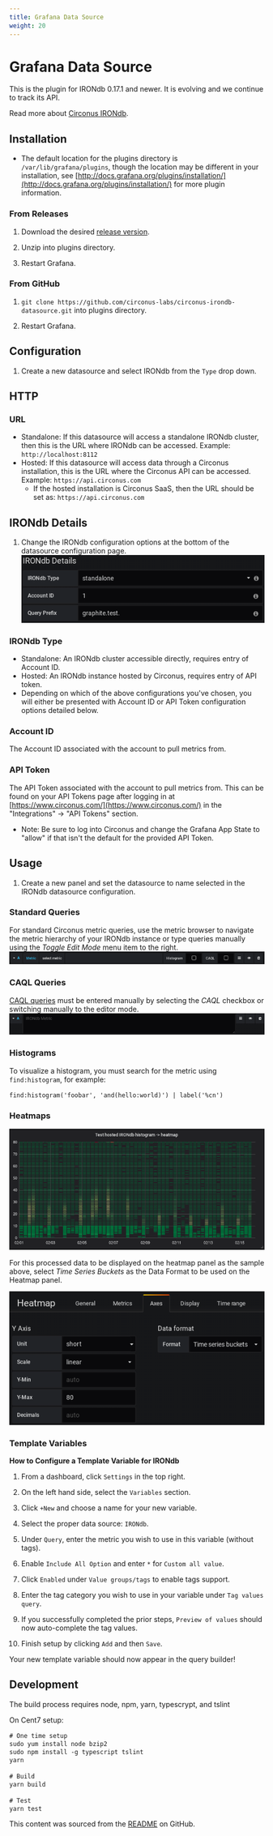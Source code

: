 ```yaml
---
title: Grafana Data Source
weight: 20
---
```


# Grafana Data Source

This is the plugin for IRONdb 0.17.1 and newer. It is evolving and we continue to track its API.

Read more about [Circonus IRONdb](https://www.circonus.com/solutions/time-series-database/).

## Installation

- The default location for the plugins directory is `/var/lib/grafana/plugins`, though the location may be different in your installation, see [http://docs.grafana.org/plugins/installation/](http://docs.grafana.org/plugins/installation/) for more plugin information.

### From Releases

1. Download the desired [release version](https://github.com/circonus-labs/circonus-irondb-datasource/releases).

2. Unzip into plugins directory.

3. Restart Grafana.

### From GitHub

1. `git clone https://github.com/circonus-labs/circonus-irondb-datasource.git` into plugins directory.

2. Restart Grafana.

## Configuration

1. Create a new datasource and select IRONdb from the `Type` drop down.

## HTTP

### URL

- Standalone: If this datasource will access a standalone IRONdb cluster, then this is the URL where IRONdb can be accessed. Example: `http://localhost:8112`
- Hosted: If this datasource will access data through a Circonus installation, this is the URL where the Circonus API can be accessed. Example: `https://api.circonus.com`
  - If the hosted installation is Circonus SaaS, then the URL should be set as: `https://api.circonus.com`

## IRONdb Details

1. Change the IRONdb configuration options at the bottom of the datasource configuration page.
   ![](https://raw.githubusercontent.com/circonus-labs/circonus-irondb-datasource/master/img/irondb-datasource-configuration.png)

### IRONdb Type

- Standalone: An IRONdb cluster accessible directly, requires entry of Account ID.
- Hosted: An IRONdb instance hosted by Circonus, requires entry of API token.
- Depending on which of the above configurations you've chosen, you will either be presented with Account ID or API Token configuration options detailed below.

### Account ID

The Account ID associated with the account to pull metrics from.

### API Token

The API Token associated with the account to pull metrics from. This can be found on your API Tokens page after logging in at [https://www.circonus.com/](https://www.circonus.com/) in the "Integrations" -> "API Tokens" section.

- Note: Be sure to log into Circonus and change the Grafana App State to "allow" if that isn't the default for the provided API Token.

## Usage

1. Create a new panel and set the datasource to name selected in the IRONdb datasource configuration.

### Standard Queries

For standard Circonus metric queries, use the metric browser to navigate the metric hierarchy of your IRONdb instance or type queries manually using the _Toggle Edit Mode_ menu item to the right.
![](https://raw.githubusercontent.com/circonus-labs/circonus-irondb-datasource/master/img/irondb-graph-metric-browser.png)

### CAQL Queries

[CAQL queries](/caql/) must be entered manually by selecting the _CAQL_ checkbox or switching manually to the editor mode.
![](https://raw.githubusercontent.com/circonus-labs/circonus-irondb-datasource/master/img/irondb-graph-caql-editor.png)

### Histograms

To visualize a histogram, you must search for the metric using `find:histogram`, for example:

```
find:histogram('foobar', 'and(hello:world)') | label('%cn')
```

### Heatmaps

![](https://raw.githubusercontent.com/circonus-labs/circonus-irondb-datasource/master/img/irondb-heatmap-sample.png)

For this processed data to be displayed on the heatmap panel as the sample above, select _Time Series Buckets_ as the Data Format to be used on the Heatmap panel.

![](https://raw.githubusercontent.com/circonus-labs/circonus-irondb-datasource/master/img/irondb-heatmap-tsbuckets.png)

### Template Variables

**How to Configure a Template Variable for IRONdb**

1. From a dashboard, click `Settings` in the top right.

1. On the left hand side, select the `Variables` section.

1. Click `+New` and choose a name for your new variable.

1. Select the proper data source: `IRONdb`.

1. Under `Query`, enter the metric you wish to use in this variable (without tags).

1. Enable `Include All Option` and enter `*` for `Custom all value`.

1. Click `Enabled` under `Value groups/tags` to enable tags support.

1. Enter the tag category you wish to use in your variable under `Tag values query`.

1. If you successfully completed the prior steps, `Preview of values` should now auto-complete the tag values.

1. Finish setup by clicking `Add` and then `Save`.

Your new template variable should now appear in the query builder!

## Development

The build process requires node, npm, yarn, typescrypt, and tslint

On Cent7 setup:

```
# One time setup
sudo yum install node bzip2
sudo npm install -g typescript tslint
yarn

# Build
yarn build

# Test
yarn test
```

This content was sourced from the [README](https://github.com/circonus-labs/circonus-irondb-datasource) on GitHub.
